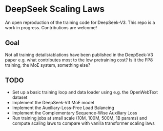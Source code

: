 # DeepSeek Scaling Laws
An open reproduction of the training code for DeepSeek-V3. This repo is a work in progress. Contributions are welcome!

## Goal
Not all training details/ablations have been published in the DeepSeek-V3 paper e.g. what contributes most to the low pretraining cost? Is it the FP8 training, the MoE system, something else?

## TODO
- Set up a basic training loop and data loader using e.g. the OpenWebText dataset
- Implement the DeepSeek-V3 MoE model
- Implement the Auxiliary-Loss-Free Load Balancing
- Implement the Complementary Sequence-Wise Auxiliary Loss
- Run training jobs at small scale (10M, 100M, 500M, 1B params) and compute scaling laws to compare with vanilla transformer scaling laws
